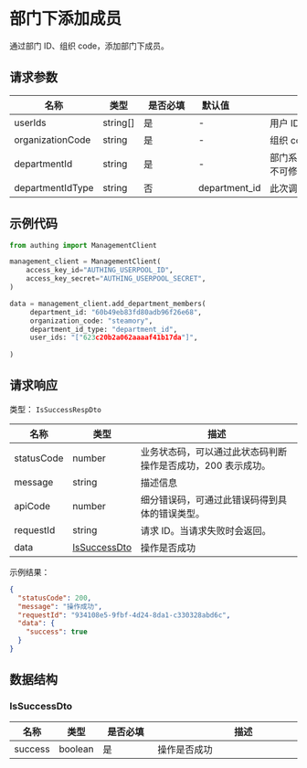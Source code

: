 # 部门下添加成员

<!--
  警告⚠️：
  不要直接修改该文档，
  https://github.com/Authing/authing-docs-factory
  使用该项目进行生成
-->

<LastUpdated />

通过部门 ID、组织 code，添加部门下成员。

## 请求参数

| 名称 | 类型 | <div style="width:80px">是否必填</div> | <div style="width:60px">默认值</div> | <div style="width:300px">描述</div> | <div style="width:200px">示例值</div> |
| ---- | ---- | ---- | ---- | ---- | ---- |
| userIds | string[] | 是 | - | 用户 ID 列表  | `["623c20b2a062aaaaf41b17da"]` |
| organizationCode | string | 是 | - | 组织 code  | `steamory` |
| departmentId | string | 是 | - | 部门系统 ID（为 Authing 系统自动生成，不可修改）  | `60b49eb83fd80adb96f26e68` |
| departmentIdType | string | 否 | department_id | 此次调用中使用的部门 ID 的类型  | `department_id` |


## 示例代码
```py
from authing import ManagementClient

management_client = ManagementClient(
    access_key_id="AUTHING_USERPOOL_ID",
    access_key_secret="AUTHING_USERPOOL_SECRET",
)

data = management_client.add_department_members(
     department_id: "60b49eb83fd80adb96f26e68",
     organization_code: "steamory",
     department_id_type: "department_id",
     user_ids: "["623c20b2a062aaaaf41b17da"]",
  
)
```


## 请求响应

类型： `IsSuccessRespDto`

| 名称 | 类型 | 描述 |
| ---- | ---- | ---- |
| statusCode | number | 业务状态码，可以通过此状态码判断操作是否成功，200 表示成功。 |
| message | string | 描述信息 |
| apiCode | number | 细分错误码，可通过此错误码得到具体的错误类型。 |
| requestId | string | 请求 ID。当请求失败时会返回。 |
| data | <a href="#IsSuccessDto">IsSuccessDto</a> | 操作是否成功 |



示例结果：

```json
{
  "statusCode": 200,
  "message": "操作成功",
  "requestId": "934108e5-9fbf-4d24-8da1-c330328abd6c",
  "data": {
    "success": true
  }
}
```

## 数据结构


### <a id="IsSuccessDto"></a> IsSuccessDto

| 名称 | 类型 | <div style="width:80px">是否必填</div> | <div style="width:300px">描述</div> | <div style="width:200px">示例值</div> |
| ---- |  ---- | ---- | ---- | ---- |
| success | boolean | 是 | 操作是否成功   |  `true` |


